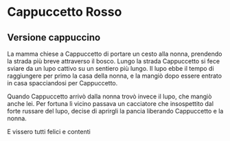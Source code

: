 
# Cappuccetto Rosso
## Versione cappuccino

La mamma chiese a Cappuccetto di portare un cesto alla nonna, prendendo la strada più breve attraverso il bosco.
Lungo la strada Cappuccetto si fece sviare da un lupo cattivo su un sentiero più lungo.
Il lupo ebbe il tempo di raggiungere per primo la casa della nonna, e la mangiò dopo essere entrato in casa spacciandosi per Cappuccetto.

Quando Cappuccetto arrivò dalla nonna trovò invece il lupo, che mangiò anche lei.
Per fortuna lì vicino passava un cacciatore che insospettito dal forte russare del lupo, decise di aprirgli la pancia liberando Cappuccetto e la nonna.

E vissero tutti felici e contenti
